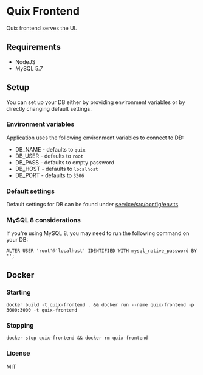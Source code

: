 # Quix Frontend
Quix frontend serves the UI.


## Requirements
* NodeJS
* MySQL 5.7

## Setup
You can set up your DB either by providing environment variables or by directly changing default settings.

### Environment variables
Application uses the following environment variables to connect to DB:
* DB_NAME - defaults to `quix`
* DB_USER - defaults to `root`
* DB_PASS - defaults to empty password
* DB_HOST - defaults to `localhost`
* DB_PORT - defaults to `3306`

### Default settings
Default settings for DB can be found under [service/src/config/env.ts](./service/src/config/env.ts)

### MySQL 8 considerations
If you're using MySQL 8, you may need to run the following command on your DB:
``` 
ALTER USER 'root'@'localhost' IDENTIFIED WITH mysql_native_password BY '';
```

## Docker

### Starting
```
docker build -t quix-frontend . && docker run --name quix-frontend -p 3000:3000 -t quix-frontend
```

### Stopping 
```
docker stop quix-frontend && docker rm quix-frontend
```

### License
MIT